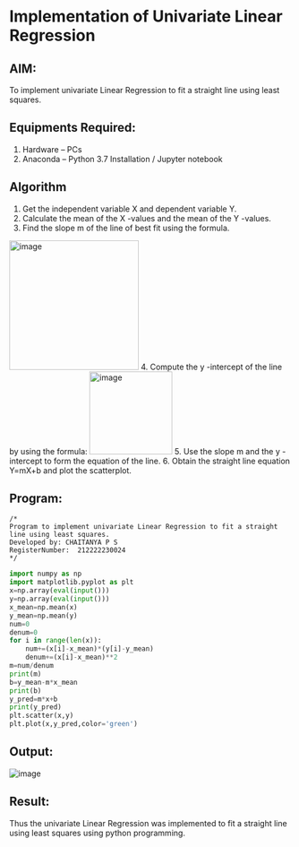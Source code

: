 # Implementation of Univariate Linear Regression
## AIM:
To implement univariate Linear Regression to fit a straight line using least squares.

## Equipments Required:
1. Hardware – PCs
2. Anaconda – Python 3.7 Installation / Jupyter notebook

## Algorithm
1. Get the independent variable X and dependent variable Y.
2. Calculate the mean of the X -values and the mean of the Y -values.
3. Find the slope m of the line of best fit using the formula. 
<img width="231" alt="image" src="https://user-images.githubusercontent.com/93026020/192078527-b3b5ee3e-992f-46c4-865b-3b7ce4ac54ad.png">
4. Compute the y -intercept of the line by using the formula:
<img width="148" alt="image" src="https://user-images.githubusercontent.com/93026020/192078545-79d70b90-7e9d-4b85-9f8b-9d7548a4c5a4.png">
5. Use the slope m and the y -intercept to form the equation of the line.
6. Obtain the straight line equation Y=mX+b and plot the scatterplot.

## Program:
```
/*
Program to implement univariate Linear Regression to fit a straight line using least squares.
Developed by: CHAITANYA P S
RegisterNumber:  212222230024
*/
```

```python
import numpy as np
import matplotlib.pyplot as plt
x=np.array(eval(input()))
y=np.array(eval(input()))
x_mean=np.mean(x)
y_mean=np.mean(y)
num=0
denum=0
for i in range(len(x)):
    num+=(x[i]-x_mean)*(y[i]-y_mean)
    denum+=(x[i]-x_mean)**2
m=num/denum
print(m)
b=y_mean-m*x_mean
print(b)
y_pred=m*x+b
print(y_pred)
plt.scatter(x,y)
plt.plot(x,y_pred,color='green')

```
## Output:
![image](https://github.com/Adhithyaram29D/Find-the-best-fit-line-using-Least-Squares-Method/assets/119393540/465a37ad-9abb-41a8-b38b-65c07e696cca)


## Result:
Thus the univariate Linear Regression was implemented to fit a straight line using least squares using python programming.
